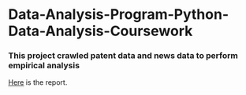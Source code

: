 # Data-Analysis-Program-Python-Data-Analysis-Coursework

### This project crawled patent data and news data to perform empirical analysis

[Here](邱俊源-python数据分析实验.docx) is the report.
